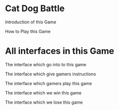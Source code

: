 # Cat Dog Battle  
  
  

Introduction of this Game  
  
  
  
How to Play this Game  
  
  
  
  
# All interfaces in this Game  
  
 
The interface which go into to this game  
  
  
  
The interface which give gamers instructions  


  
The interface which gamers play this game  
  
  
  
The interface which we win this game  
  
  
  
The interface which we lose this game  
  
  
  

